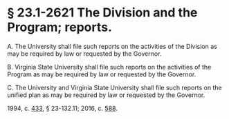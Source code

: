 # § 23.1-2621 The Division and the Program; reports.

<p>A. The University shall file such reports on the activities of the Division as may be required by law or requested by the Governor.</p><p>B. Virginia State University shall file such reports on the activities of the Program as may be required by law or requested by the Governor.</p><p>C. The University and Virginia State University shall file such reports on the unified plan as may be required by law or requested by the Governor.</p><p>1994, c. <a href='http://lis.virginia.gov/cgi-bin/legp604.exe?941+ful+CHAP0433'>433</a>, § 23-132.11; 2016, c. <a href='http://lis.virginia.gov/cgi-bin/legp604.exe?161+ful+CHAP0588'>588</a>.</p>